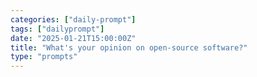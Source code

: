 ```yaml
---
categories: ["daily-prompt"]
tags: ["dailyprompt"]
date: "2025-01-21T15:00:00Z"
title: "What's your opinion on open-source software?"
type: "prompts"
---
```

